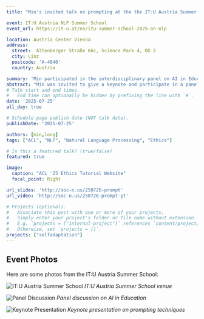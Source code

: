 ```yaml
---
title: "Min's invited talk on prompting at the the IT:U Austria Summer School"

event: IT:U Austria NLP Summer School
event_url: https://it-u.at/en/itu-summer-school-2025-on-nlp

location: Austria Center Vienna
address:
  street:  Altenberger Straße 66c, Science Park 4, OG 2
  city: Linz
  postcode: 'A-4040'
  country: Austria

summary: 'Min participated in the interdisciplinary panel on AI in Education, then gave an invited talk the next day on prompting.'
abstract: "Min was invited to give a keynote and participate in a panel at the IT:U Austria in Linz.  "
# Talk start and end times.
#   End time can optionally be hidden by prefixing the line with `#`.
date: '2025-07-25'
all_day: true

# Schedule page publish date (NOT talk date).
publishDate: '2025-07-25'

authors: [min,long]
tags: ["ACL", "NLP", "Natural Language Processing", "Ethics"]

# Is this a featured talk? (true/false)
featured: true

image:
  caption: "ACL '25 Ethics Tutorial Website"
  focal_point: Right

url_slides: 'http://soc-n.us/250726-prompt'
url_video: 'http://soc-n.us/250726-prompt-yt'

# Projects (optional).
#   Associate this post with one or more of your projects.
#   Simply enter your project's folder or file name without extension.
#   E.g. `projects = ["internal-project"]` references `content/project/deep-learning/index.md`.
#   Otherwise, set `projects = []`.
projects: ["selfadaptation"]
---
```


## Event Photos

Here are some photos from the IT:U Austria Summer School:

![IT:U Austria Summer School](acl24.jpg)
*IT:U Austria Summer School venue*

![Panel Discussion](com3.jpg)
*Panel discussion on AI in Education*

![Keynote Presentation](acl24-banner.jpg)
*Keynote presentation on prompting techniques*
